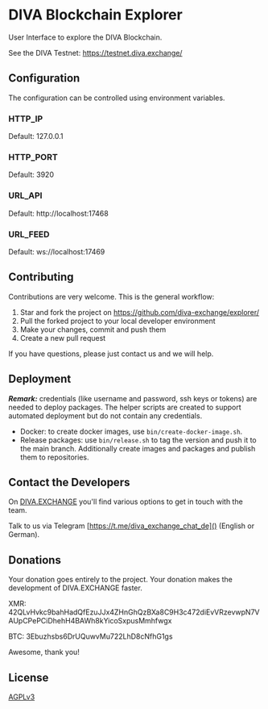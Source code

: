 # DIVA Blockchain Explorer

User Interface to explore the DIVA Blockchain.

See the DIVA Testnet: https://testnet.diva.exchange/

## Configuration
The configuration can be controlled using environment variables.

### HTTP_IP
Default: 127.0.0.1

### HTTP_PORT
Default: 3920

### URL_API
Default: http://localhost:17468

### URL_FEED
Default: ws://localhost:17469

## Contributing
Contributions are very welcome. This is the general workflow:
1. Star and fork the project on https://github.com/diva-exchange/explorer/
2. Pull the forked project to your local developer environment
3. Make your changes, commit and push them
4. Create a new pull request

If you have questions, please just contact us and we will help.

## Deployment

_**Remark:**_ credentials (like username and password, ssh keys or tokens) are needed to deploy packages. The helper scripts are created to support automated deployment but do not contain any credentials.

* Docker: to create docker images, use `bin/create-docker-image.sh`.
* Release packages: use `bin/release.sh` to tag the version and push it to the main branch. Additionally create images and packages and publish them to repositories. 

## Contact the Developers

On [DIVA.EXCHANGE](https://www.diva.exchange) you'll find various options to get in touch with the team.

Talk to us via Telegram [https://t.me/diva_exchange_chat_de]() (English or German).

## Donations

Your donation goes entirely to the project. Your donation makes the development of DIVA.EXCHANGE faster.

XMR: 42QLvHvkc9bahHadQfEzuJJx4ZHnGhQzBXa8C9H3c472diEvVRzevwpN7VAUpCPePCiDhehH4BAWh8kYicoSxpusMmhfwgx

BTC: 3Ebuzhsbs6DrUQuwvMu722LhD8cNfhG1gs

Awesome, thank you!

## License

[AGPLv3](https://github.com/diva-exchange/explorer/blob/main/LICENSE)
